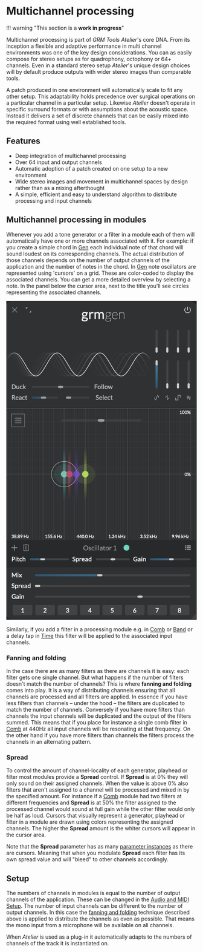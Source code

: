 # Multichannel processing

!!! warning "This section is a **work in progress**"

Multichannel processing is part of _GRM Tools Atelier_'s core DNA. From its inception a flexible and adaptive performance in multi channel environments was one of the key design considerations. You can as easily compose for stereo setups as for quadrophony, octophony or 64+ channels. Even in a standard stereo setup _Atelier_'s unique design choices will by default produce outputs with wider stereo images than comparable tools.

A patch produced in one environment will automatically scale to fit any other setup. This adaptability holds precedence over surgical operations on a particular channel in a particular setup. Likewise _Atelier_ doesn't operate in specific surround formats or with assumptions about the acoustic space. Instead it delivers a set of discrete channels that can be easily mixed into the required format using well established tools.

## Features

- Deep integration of multichannel processing
- Over 64 input and output channels
- Automatic adoption of a patch created on one setup to a new environment
- Wide stereo images and movement in multichannel spaces by design rather than as a mixing afterthought
- A simple, efficient and easy to understand algorithm to distribute processing and input channels

## Multichannel processing in modules

Whenever you add a tone generator or a filter in a module each of them will automatically have one or more channels associated with it. For example: if you create a simple chord in [Gen](../modules/gen.md) each individual note of that chord will sound loudest on its corresponding channels. The actual distribution of those channels depends on the number of output channels of the application and the number of notes in the chord. In [Gen](../modules/gen.md) note oscillators are represented using 'cursors' on a grid. These are color-coded to display the associated channels. You can get a more detailed overview by selecting a note. In the panel below the cursor area, next to the title you'll see circles representing the associated channels.

![A screenshot of Gen showing a four note chord in a four channel system](../assets/images/atelier/multichannel/multichannel-gen-chord.png)

Similarly, if you add a filter in a processing module e.g. in [Comb](../modules/comb.md) or [Band](../modules/band.md) or a delay tap in [Time](../modules/time.md) this filter will be applied to the associated input channels.

### Fanning and folding

In the case there are as many filters as there are channels it is easy: each filter gets one single channel. But what happens if the number of filters doesn't match the number of channels? This is where **fanning and folding** comes into play. It is a way of distributing channels ensuring that all channels are processed and all filters are applied. In essence if you have less filters than channels – under the hood – the filters are duplicated to match the number of channels. Conversely if you have more filters than channels the input channels will be duplicated and the output of the filters summed. This means that if you place for instance a single comb filter in [Comb](../modules/comb.md) at 440Hz all input channels will be resonating at that frequency. On the other hand if you have more filters than channels the filters process the channels in an alternating pattern.

<!-- screenshot -->

### Spread

To control the amount of channel-locality of each generator, playhead or filter most modules provide a **Spread** control. If **Spread** is at 0% they will only sound on their assigned channels. When the value is above 0% also filters that aren't assigned to a channel will be processed and mixed in by the specified amount. For instance if a [Comb](../modules/comb.md) module had two filters at different frequencies and **Spread** is at 50% the filter assigned to the processed channel would sound at full gain while the other filter would only be half as loud. Cursors that visually represent a generator, playhead or filter in a module are drawn using colors representing the assigned channels. The higher the **Spread** amount is the whiter cursors will appear in the cursor area.

Note that the **Spread** parameter has as many [parameter instances](modulation.md#parameter-instances) as there are cursors. Meaning that when you modulate **Spread** each filter has its own spread value and will "bleed" to other channels accordingly.

## Setup

The numbers of channels in modules is equal to the number of output channels of the application. These can be changed in the [Audio and MIDI Setup](getting-started.md#application-audio-midi-setup). The number of input channels can be different to the number of output channels. In this case the [fanning and folding](#fanning-and-folding) technique described above is applied to distribute the channels as even as possible. That means the mono input from a microphone will be available on all channels.

When _Atelier_ is used as a plug-in it automatically adapts to the numbers of channels of the track it is instantiated on.

